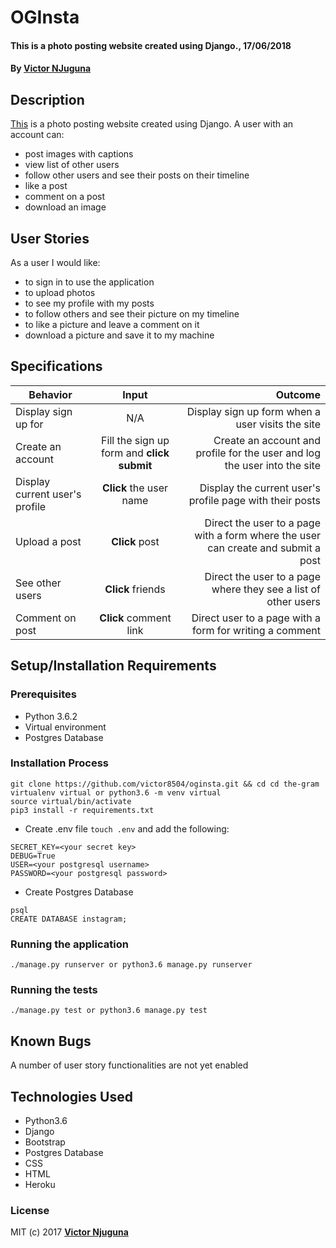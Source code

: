 # OGInsta

#### This is a photo posting website created using Django., 17/06/2018


#### By **[Victor NJuguna](https://github.com/victor8504)**

## Description
[This](https://oginsta.herokuapp.com/) is a photo posting website created using Django. A user with an account can:
* post images with captions
* view list of other users
* follow other users and see their posts on their timeline
* like a post
* comment on a post
* download an image

## User Stories
As a user I would like:
* to sign in to use the application
* to upload photos
* to see my profile with my posts
* to follow others and see their picture on my timeline
* to like a picture and leave a comment on it
* download a picture and save it to my machine

## Specifications
| Behavior        | Input           | Outcome  |
| ------------- |:-------------:| -----:|
| Display sign up for | N/A | Display sign up form when a user visits the site |
| Create an account | Fill the sign up form and **click submit** | Create an account and profile for the user and log the user into the site |
| Display current user's profile | **Click** the user name | Display the current user's profile page with their posts |
| Upload a post | **Click**  post | Direct the user to a page with a form where the user can create and submit a post |
| See other users | **Click** friends | Direct the user to a page where they see a list of other users |
| Comment on post | **Click** comment link | Direct user to a page with a form for writing a comment |

## Setup/Installation Requirements

### Prerequisites
* Python 3.6.2
* Virtual environment
* Postgres Database


### Installation Process
```
git clone https://github.com/victor8504/oginsta.git && cd cd the-gram
virtualenv virtual or python3.6 -m venv virtual
source virtual/bin/activate
pip3 install -r requirements.txt
```
* Create .env file `touch .env` and add the following:
```
SECRET_KEY=<your secret key>
DEBUG=True
USER=<your postgresql username>
PASSWORD=<your postgresql password>
```
* Create Postgres Database
```
psql
CREATE DATABASE instagram;
```
### Running the application
```
./manage.py runserver or python3.6 manage.py runserver
```

### Running the tests
```
./manage.py test or python3.6 manage.py test
```

## Known Bugs

A number of user story functionalities are not yet enabled


## Technologies Used
- Python3.6
- Django
- Bootstrap
- Postgres Database
- CSS
- HTML
- Heroku

### License

MIT (c) 2017 **[Victor Njuguna](https://github.com/victor8504)**


